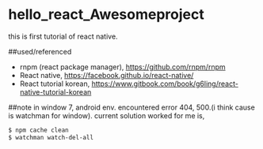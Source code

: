 # hello_react_Awesomeproject
this is first tutorial of react native.

##used/referenced
+ rnpm (react package manager), https://github.com/rnpm/rnpm
+ React native, https://facebook.github.io/react-native/
+ React tutorial korean, https://www.gitbook.com/book/g6ling/react-native-tutorial-korean


##note
in window 7, android env. encountered error 404, 500.(i think cause is watchman for window). 
current solution worked for me is,
```bash
$ npm cache clean
$ watchman watch-del-all
```
